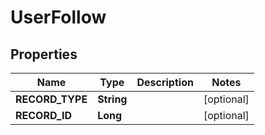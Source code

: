 
# UserFollow

## Properties
Name | Type | Description | Notes
------------ | ------------- | ------------- | -------------
**RECORD_TYPE** | **String** |  |  [optional]
**RECORD_ID** | **Long** |  |  [optional]



